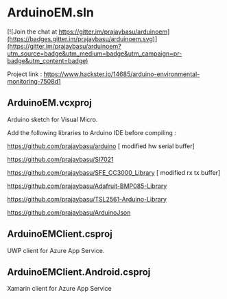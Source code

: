 # ArduinoEM.sln

[![Join the chat at https://gitter.im/prajaybasu/arduinoem](https://badges.gitter.im/prajaybasu/arduinoem.svg)](https://gitter.im/prajaybasu/arduinoem?utm_source=badge&utm_medium=badge&utm_campaign=pr-badge&utm_content=badge)

Project link : https://www.hackster.io/14685/arduino-environmental-monitoring-7508d1
## ArduinoEM.vcxproj
Arduino sketch for Visual Micro.

Add the following libraries to Arduino IDE before compiling  :

https://github.com/prajaybasu/arduino [ modified hw serial buffer]

https://github.com/prajaybasu/SI7021

https://github.com/prajaybasu/SFE_CC3000_Library [ modified rx tx buffer]

https://github.com/prajaybasu/Adafruit-BMP085-Library

https://github.com/prajaybasu/TSL2561-Arduino-Library

https://github.com/prajaybasu/ArduinoJson
## ArduinoEMClient.csproj
UWP client for Azure App Service.
## ArduinoEMClient.Android.csproj
Xamarin client for Azure App Service

